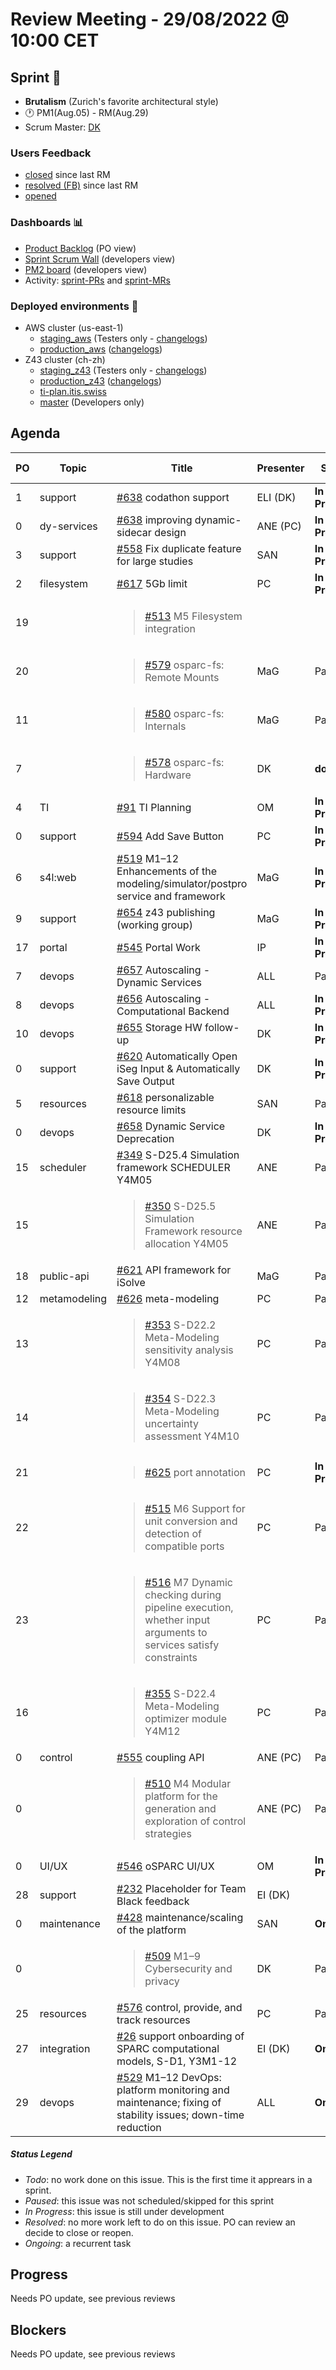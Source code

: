 # Review Meeting - 29/08/2022 @ 10:00 CET

## Sprint 🏃

- **Brutalism**  (Zurich's favorite architectural style)
- 🕐 PM1(Aug.05) - RM(Aug.29)
- Scrum Master: [DK]

### Users Feedback

- [closed](https://github.com/pulls?q=is%3Apr+archived%3Afalse+user%3AITISFoundation+closed%3A%3E2022-08-05) since last RM
- [resolved (FB)](https://z43.manuscript.com/f/filters/?ixProject=45&ixStatus=0&maxrecords=50&resolvedInLast=3&sColumns=Category-Favorite-Case-TitleComment-Area-Priority-Status-DateResolved-DateOpened-OpenedBy&sSorts=LastUpdated.descending-Priority&sView=grid-flat) since last RM
- [opened](https://github.com/ITISFoundation/osparc-issues/issues?q=is%3Aissue+is%3Aopen+sort%3Areactions)

### Dashboards 📊

- [Product Backlog](https://github.com/orgs/ITISFoundation/projects/3) (PO view)
- [Sprint Scrum Wall](https://app.zenhub.com/workspaces/osparc---scrum-wall-5c9260f3d76ef51f6b0fe78d/board?repos=118596920,174557929,151701223,135289610,118910047,181836792,167586968) (developers view)
- [PM2 board](https://github.com/orgs/ITISFoundation/projects/9) (developers view)
- Activity: [sprint-PRs] and [sprint-MRs]

### Deployed environments 🚀

- AWS cluster (us-east-1)
  - [staging_aws](https://staging.osparc.io) (Testers only - [changelogs])
  - [production_aws](https://osparc.io) ([changelogs])
- Z43 cluster (ch-zh)
  - [staging_z43](http://osparc-staging.speag.com) (Testers only - [changelogs])
  - [production_z43](http://osparc.speag.com) ([changelogs])
  - [ti-plan.itis.swiss](http://ti-plan.itis.swiss)
  - [master](https://osparc-master.speag.com) (Developers only)

## Agenda

| PO | Topic        | Title                                                                                                                                  | Presenter | Status          | Duration | Start-Time |
|----|--------------|----------------------------------------------------------------------------------------------------------------------------------------|-----------|-----------------|----------|------------|
| 1  | support      | [#638] codathon support                                                                                                                | ELI (DK)  | **In Progress** |          |            |
| 0  | dy-services  | [#638] improving dynamic-sidecar design                                                                                                | ANE (PC)  | **In Progress** |          |            |
| 3  | support      | [#558] Fix duplicate feature for large studies                                                                                         | SAN       | **In Progress** |          |            |
| 2  | filesystem   | [#617] 5Gb limit                                                                                                                       | PC        | **In Progress** |          |            |
| 19 |              | <blockquote>[#513] M5 Filesystem integration</blockquote>                                                                              |           |                 |          |            |
| 20 |              | <blockquote>[#579] osparc-fs: Remote Mounts</blockquote>                                                                               | MaG        | Paused          |          |            |
| 11 |              | <blockquote>[#580] osparc-fs: Internals</blockquote>                                                                                   | MaG        | Paused          |          |            |
| 7  |              | <blockquote>[#578] osparc-fs: Hardware</blockquote>                                                                                    | DK        | **done**        |          |            |
| 4  | TI           | [#91] TI Planning                                                                                                                      | OM        | **In Progress** |          |            |
| 0  | support      | [#594] Add Save Button                                                                                                                 | PC        | **In Progress** |          |            |
| 6  | s4l:web      | [#519] M1–12 Enhancements of the modeling/simulator/postpro service and framework                                                      | MaG  | **In Progress** |    20'      |            |
| 9  | support      | [#654] z43 publishing (working group)                                                                                                  | MaG        | **In Progress** |          |            |
| 17 | portal       | [#545] Portal Work                                                                                                                     | IP        | **In Progress** |          |            |
| 7  | devops       | [#657] Autoscaling - Dynamic Services                                                                                                  | ALL       | Paused          |          |            |
| 8  | devops       | [#656] Autoscaling - Computational Backend                                                                                             | ALL       | **In Progress** |          |            |
| 10 | devops       | [#655] Storage HW follow-up                                                                                                            | DK        | **In Progress** |          |            |
| 0  | support      | [#620] Automatically Open iSeg Input & Automatically Save Output                                                                       | DK        | **In Progress** |          |            |
| 5  | resources    | [#618] personalizable resource limits                                                                                                  | SAN       | Paused          |          |            |
| 0  | devops       | [#658] Dynamic Service Deprecation                                                                                                     | DK        | **In Progress** |          |            |
| 15 | scheduler    | [#349] S-D25.4 Simulation framework SCHEDULER Y4M05                                                                                    | ANE       | Paused          |          |            |
| 15 |              | <blockquote>[#350] S-D25.5 Simulation Framework resource allocation Y4M05</blockquote>                                                 | ANE       | Paused          |          |            |
| 18 | public-api   | [#621] API framework for iSolve                                                                                                        | MaG        | Paused          |          |            |
| 12 | metamodeling | [#626] meta-modeling                                                                                                                   | PC        | Paused          |          |            |
| 13 |              | <blockquote>[#353] S-D22.2 Meta-Modeling sensitivity analysis Y4M08</blockquote>                                                       | PC        | Paused          |          |            |
| 14 |              | <blockquote>[#354] S-D22.3 Meta-Modeling uncertainty assessment  Y4M10</blockquote>                                                    | PC        | Paused          |          |            |
| 21 |              | <blockquote>[#625] port annotation</blockquote>                                                                                        | PC        | **In Progress** |          |            |
| 22 |              | <blockquote>[#515] M6 Support for unit conversion and detection of compatible ports</blockquote>                                       | PC        | Paused          |          |            |
| 23 |              | <blockquote>[#516] M7 Dynamic checking during pipeline execution, whether input arguments to services satisfy constraints</blockquote> | PC        | Paused          |          |            |
| 16 |              | <blockquote>[#355] S-D22.4 Meta-Modeling optimizer module Y4M12</blockquote>                                                           | PC        | Paused          |          |            |
| 0  | control      | [#555] coupling API                                                                                                                    | ANE (PC)  | Paused          |          |            |
| 0  |              | <blockquote>[#510] M4 Modular platform for the generation and exploration of control strategies</blockquote>                           | ANE (PC)  | Paused          |          |            |
| 0  | UI/UX        | [#546] oSPARC UI/UX                                                                                                                    | OM        | **In Progress** |          |            |
| 28 | support      | [#232] Placeholder for Team Black feedback                                                                                             | EI (DK)   |                 |          |            |
| 0  | maintenance  | [#428] maintenance/scaling of the platform                                                                                             | SAN       | **Ongoing**     |          |            |
| 0  |              | <blockquote>[#509] M1–9 Cybersecurity and privacy</blockquote>                                                                         | DK        | Paused          |          |            |
| 25 | resources    | [#576] control, provide, and track resources                                                                                           | PC        | Paused          |          |            |
| 27 | integration  | [#26] support onboarding of SPARC computational models, S-D1, Y3M1-12                                                                  | EI (DK)   | **Ongoing**     |          |            |
| 29 | devops       | [#529] M1–12 DevOps: platform monitoring and maintenance; fixing of stability issues; down-time reduction                              | ALL       | **Ongoing**     |          |            |



##### Status Legend

- _Todo_: no work done on this issue. This is the first time it apprears in a sprint.
- _Paused_: this issue was not scheduled/skipped for this sprint
- _In Progress_: this issue is still under development
- _Resolved_: no more work left to do on this issue. PO can review an decide to close or reopen.
- _Ongoing_: a recurrent task

[online]: http://status.osparc.io/
[operational]: https://git.speag.com/oSparc/e2e-testing/-/pipelines
[performant]: https://git.speag.com/oSparc/e2e-portal-testing/-/pipelines

## Progress

Needs PO update, see previous reviews

## Blockers

Needs PO update, see previous reviews

<!--References PLEASE KEEP ALPHABETICAL ORDER!!! -->

[all]: https://github.com/Surfict
[ane]: https://github.com/GitHK
[bl]: https://github.com/dyollb
[dk]: https://github.com/mrnicegyu11
[cr]: https://github.com/colinRawlings
[ip]: https://github.com/ignapas
[mag]: https://github.com/mguidon
[om]: https://github.com/odeimaiz
[pc]: https://github.com/pcrespov
[san]: https://github.com/sanderegg
[syr]: https://zmt.swiss/about/about-zmt/all-staff/reboux-sylvain/
[tn]: https://itis.swiss/who-we-are/staff-members/all-staff/newton-taylor/
[ei]: https://github.com/elisabettai
[j-d4]: https://github.com/ITISFoundation/osparc-issues/issues/62
[j-d7.a]: https://github.com/ITISFoundation/osparc-issues/issues/21
[j-d35]: https://github.com/ITISFoundation/osparc-issues/issues/31
[j-d33]: https://github.com/ITISFoundation/osparc-issues/issues/33
[j-d20]: https://github.com/ITISFoundation/osparc-issues/issues/48
[j-d21]: https://github.com/ITISFoundation/osparc-simcore/issues/1065
[j-d28.a]: https://github.com/ITISFoundation/osparc-simcore/issues/1066
[j-d29]: https://github.com/ITISFoundation/osparc-issues/issues/37
[s-d2]: https://github.com/ITISFoundation/osparc-simcore/issues/1069
[s-d18]: https://github.com/ITISFoundation/osparc-issues/issues/9
[s-d7]: https://github.com/ITISFoundation/osparc-issues/issues/21
[s-d10]: https://github.com/ITISFoundation/osparc-issues/issues/18
[s-d22]: https://github.com/ITISFoundation/osparc-issues/issues/5
[s-d12]: https://github.com/ITISFoundation/osparc-issues/issues/16
[s-d15]: https://github.com/ITISFoundation/osparc-issues/issues/12
[s-d12]: https://github.com/ITISFoundation/osparc-issues/issues/16
[s-d6]: https://github.com/ITISFoundation/osparc-issues/issues/22
[s-d5]: https://github.com/ITISFoundation/osparc-issues/issues/23
[s-d21]: https://github.com/ITISFoundation/osparc-issues/issues/6
[s-d4]: https://github.com/ITISFoundation/osparc-issues/issues/24
[s-d1]: https://github.com/ITISFoundation/osparc-issues/issues/26
[s-d26]: https://github.com/ITISFoundation/osparc-issues/issues/332
[s-d27.2]: https://github.com/ITISFoundation/osparc-issues/issues/357
[n-d1]: https://github.com/ITISFoundation/osparc-issues/issues/68
[n-d2]: https://github.com/ITISFoundation/osparc-issues/issues/91
[tb-backlog]: https://github.com/ITISFoundation/osparc-issues/projects/4
[z43-backlog]: https://z43.fogbugz.com/f/filters/1112/osparc-cases
[sprint-prs]: https://github.com/pulls?page=1&q=is%3Apr+archived%3Afalse+user%3AITISFoundation+closed%3A%3E2021-11-15
[sprint-mrs]: https://git.speag.com/groups/oSparc/-/merge_requests?scope=all&utf8=%E2%9C%93&state=all
[changelogs]: https://github.com/ITISFoundation/osparc-simcore/releases

[#638]: https://github.com/ITISFoundation/osparc-issues/issues/638
[#617]: https://github.com/ITISFoundation/osparc-issues/issues/617
[#513]: https://github.com/ITISFoundation/osparc-issues/issues/513
[#579]: https://github.com/ITISFoundation/osparc-issues/issues/579
[#580]: https://github.com/ITISFoundation/osparc-issues/issues/580
[#578]: https://github.com/ITISFoundation/osparc-issues/issues/578
[#558]: https://github.com/ITISFoundation/osparc-issues/issues/558
[#618]: https://github.com/ITISFoundation/osparc-issues/issues/618
[#91]: https://github.com/ITISFoundation/osparc-issues/issues/91
[#519]: https://github.com/ITISFoundation/osparc-issues/issues/519
[#349]: https://github.com/ITISFoundation/osparc-issues/issues/349
[#545]: https://github.com/ITISFoundation/osparc-issues/issues/545
[#621]: https://github.com/ITISFoundation/osparc-issues/issues/621
[#626]: https://github.com/ITISFoundation/osparc-issues/issues/626
[#353]: https://github.com/ITISFoundation/osparc-issues/issues/353
[#354]: https://github.com/ITISFoundation/osparc-issues/issues/354
[#625]: https://github.com/ITISFoundation/osparc-issues/issues/625
[#515]: https://github.com/ITISFoundation/osparc-issues/issues/515
[#516]: https://github.com/ITISFoundation/osparc-issues/issues/516
[#355]: https://github.com/ITISFoundation/osparc-issues/issues/355
[#555]: https://github.com/ITISFoundation/osparc-issues/issues/555
[#510]: https://github.com/ITISFoundation/osparc-issues/issues/510
[#546]: https://github.com/ITISFoundation/osparc-issues/issues/546
[#428]: https://github.com/ITISFoundation/osparc-issues/issues/428
[#509]: https://github.com/ITISFoundation/osparc-issues/issues/509
[#576]: https://github.com/ITISFoundation/osparc-issues/issues/576
[#350]: https://github.com/ITISFoundation/osparc-issues/issues/350
[#26]: https://github.com/ITISFoundation/osparc-issues/issues/26
[#232]: https://github.com/ITISFoundation/osparc-issues/issues/232
[#529]: https://github.com/ITISFoundation/osparc-issues/issues/529
[#654]: https://github.com/ITISFoundation/osparc-issues/issues/654
[#594]: https://github.com/ITISFoundation/osparc-issues/issues/594
[#657]: https://github.com/ITISFoundation/osparc-issues/issues/657
[#656]: https://github.com/ITISFoundation/osparc-issues/issues/656
[#655]: https://github.com/ITISFoundation/osparc-issues/issues/655
[#620]: https://github.com/ITISFoundation/osparc-issues/issues/620
[#658]: https://github.com/ITISFoundation/osparc-issues/issues/658
